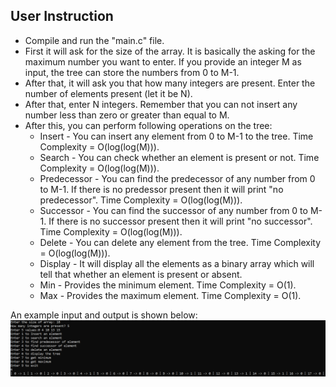 ## User Instruction
- Compile and run the "main.c" file.
- First it will ask for the size of the array. It is basically the asking for the maximum number you want to enter. If you provide an integer M as input, the tree can store the numbers from 0 to M-1.
- After that, it will ask you that how many integers are present. Enter the number of elements present (let it be N).
- After that, enter N integers. Remember that you can not insert any number less than zero or greater than equal to M.
- After this, you can perform following operations on the tree:
    - Insert - You can insert any element from 0 to M-1 to the tree. Time Complexity = O(log(log(M))).
    - Search - You can check whether an element is present or not. Time Complexity = O(log(log(M))).
    - Predecessor - You can find the predecessor of any number from 0 to M-1. If there is no predessor present then it will print "no predecessor". Time Complexity = O(log(log(M))).
    - Successor - You can find the successor of any number from 0 to M-1. If there is no successor present then it will print "no successor". Time Complexity = O(log(log(M))).
    - Delete - You can delete any element from the tree. Time Complexity = O(log(log(M))).
    - Display - It will display all the elements as a binary array which will tell that whether an element is present or absent.
    - Min - Provides the minimum element. Time Complexity = O(1).
    - Max - Provides the maximum element. Time Complexity = O(1).

An example input and output is shown below:
![input_example](input_example.PNG)
